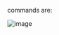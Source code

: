 commands are:

![image](https://user-images.githubusercontent.com/92522733/206682700-7b8fa66a-0f8f-49df-943e-171949b8d646.png)
